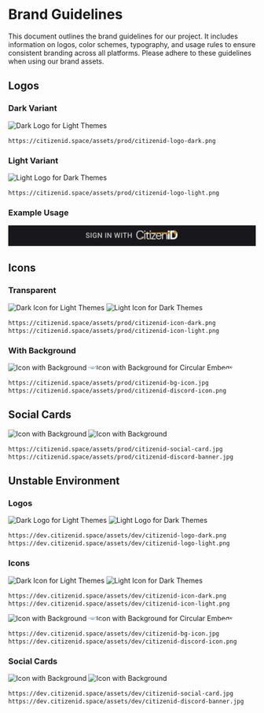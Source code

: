 # Brand Guidelines

This document outlines the brand guidelines for our project.
It includes information on logos, color schemes, typography, and usage rules to ensure consistent branding across all platforms.
Please adhere to these guidelines when using our brand assets.

## Logos

### Dark Variant

<FlexGrid style="margin-top: 8px">
  <GridItem>
    <img src="https://citizenid.space/assets/prod/citizenid-logo-dark.png" alt="Dark Logo for Light Themes"/>
  </GridItem>
</FlexGrid>

```
https://citizenid.space/assets/prod/citizenid-logo-dark.png
```

### Light Variant

<FlexGrid style="margin-top: 8px">
  <GridItem isDark>
    <img src="https://citizenid.space/assets/prod/citizenid-logo-light.png" alt="Light Logo for Dark Themes"/>
  </GridItem>
</FlexGrid>

```
https://citizenid.space/assets/prod/citizenid-logo-light.png
```

### Example Usage

![dev.citizenid.space_.png](/images/sign-in-with-cid-example.png)

## Icons

### Transparent

<FlexGrid style="margin-top: 8px">
  <GridItem style="width: 40%">
    <img src="https://citizenid.space/assets/prod/citizenid-icon-dark.png" alt="Dark Icon for Light Themes"/>
  </GridItem>
  <GridItem style="width: 40%" isDark>
    <img src="https://citizenid.space/assets/prod/citizenid-icon-light.png" alt="Light Icon for Dark Themes"/>
  </GridItem>
</FlexGrid>

```
https://citizenid.space/assets/prod/citizenid-icon-dark.png
https://citizenid.space/assets/prod/citizenid-icon-light.png
```

### With Background

<FlexGrid style="margin-top: 8px">
  <GridItem style="width: 40%">
    <template #bot>
      <div style="text-align: center; margin-bottom: 8px">
        For square placements
      </div>
    </template>
    <img src="https://citizenid.space/assets/prod/citizenid-bg-icon.jpg" alt="Icon with Background"/>
  </GridItem>
  <GridItem style="width: 40%">
    <template #bot>
      <div style="text-align: center; margin-bottom: 8px">
        For circular placements
      </div>
    </template>
    <img src="https://citizenid.space/assets/prod/citizenid-discord-icon.png" alt="Icon with Background for Circular Embeds" style="border-radius: 50%"/>
  </GridItem>
</FlexGrid>

```
https://citizenid.space/assets/prod/citizenid-bg-icon.jpg
https://citizenid.space/assets/prod/citizenid-discord-icon.png
```

## Social Cards

<FlexGrid style="margin-top: 8px">
  <GridItem style="width: 80%">
    <img src="https://citizenid.space/assets/prod/citizenid-social-card.jpg" alt="Icon with Background"/>
  </GridItem>
  <GridItem style="width: 80%">
    <img src="https://citizenid.space/assets/prod/citizenid-discord-banner.jpg" alt="Icon with Background"/>
  </GridItem>
</FlexGrid>

```
https://citizenid.space/assets/prod/citizenid-social-card.jpg
https://citizenid.space/assets/prod/citizenid-discord-banner.jpg
```

## Unstable Environment

### Logos

<FlexGrid style="margin-top: 8px">
  <GridItem>
    <img src="https://dev.citizenid.space/assets/dev/citizenid-logo-dark.png" alt="Dark Logo for Light Themes"/>
  </GridItem>
  <GridItem isDark>
    <img src="https://dev.citizenid.space/assets/dev/citizenid-logo-light.png" alt="Light Logo for Dark Themes"/>
  </GridItem>
</FlexGrid>

```
https://dev.citizenid.space/assets/dev/citizenid-logo-dark.png
https://dev.citizenid.space/assets/dev/citizenid-logo-light.png
```

### Icons

<FlexGrid style="margin-top: 8px">
  <GridItem style="width: 40%">
    <img src="https://dev.citizenid.space/assets/dev/citizenid-icon-dark.png" alt="Dark Icon for Light Themes"/>
  </GridItem>
  <GridItem style="width: 40%" isDark>
    <img src="https://dev.citizenid.space/assets/dev/citizenid-icon-light.png" alt="Light Icon for Dark Themes"/>
  </GridItem>
</FlexGrid>

```
https://dev.citizenid.space/assets/dev/citizenid-icon-dark.png
https://dev.citizenid.space/assets/dev/citizenid-icon-light.png
```

<FlexGrid style="margin-top: 16px">
  <GridItem style="width: 40%">
    <template #bot>
      <div style="text-align: center; margin-bottom: 8px">
        For square placements
      </div>
    </template>
    <img src="https://citizenid.space/assets/prod/citizenid-bg-icon.jpg" alt="Icon with Background"/>
  </GridItem>
  <GridItem style="width: 40%">
    <template #bot>
      <div style="text-align: center; margin-bottom: 8px">
        For circular placements
      </div>
    </template>
    <img src="https://citizenid.space/assets/prod/citizenid-discord-icon.png" alt="Icon with Background for Circular Embeds" style="border-radius: 50%"/>
  </GridItem>
</FlexGrid>

```
https://dev.citizenid.space/assets/dev/citizenid-bg-icon.jpg
https://dev.citizenid.space/assets/dev/citizenid-discord-icon.png
```

### Social Cards

<FlexGrid style="margin-top: 8px">
  <GridItem style="width: 80%">
    <img src="https://dev.citizenid.space/assets/dev/citizenid-social-card.jpg" alt="Icon with Background"/>
  </GridItem>
  <GridItem style="width: 80%">
    <img src="https://dev.citizenid.space/assets/dev/citizenid-discord-banner.jpg" alt="Icon with Background"/>
  </GridItem>
</FlexGrid>

```
https://dev.citizenid.space/assets/dev/citizenid-social-card.jpg
https://dev.citizenid.space/assets/dev/citizenid-discord-banner.jpg
```
